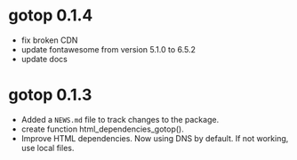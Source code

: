 # gotop 0.1.4

* fix broken CDN
* update fontawesome from version 5.1.0 to 6.5.2
* update docs

# gotop 0.1.3

* Added a `NEWS.md` file to track changes to the package.
* create function html_dependencies_gotop().
* Improve HTML dependencies. Now using DNS by default. If not working, use local files.
